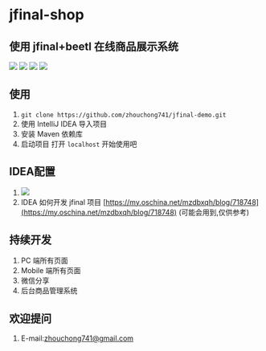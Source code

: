 # jfinal-shop

## 使用 jfinal+beetl 在线商品展示系统
![](https://img.shields.io/badge/release-v0.01-blue.svg)
![](https://img.shields.io/badge/Powered%20by-Jfinal%2BBeetl-green.svg)
![](https://img.shields.io/badge/Tomcat-7.0.77-orange.svg)
![](https://img.shields.io/travis/rust-lang/rust.svg)

## 使用
1. `git clone https://github.com/zhouchong741/jfinal-demo.git`
2. 使用 IntelliJ IDEA 导入项目
3. 安装 Maven 依赖库
4. 启动项目 打开 `localhost` 开始使用吧

## IDEA配置
1. ![](http://i.imgur.com/JAdVNMg.png)
2. IDEA 如何开发 jfinal 项目 [https://my.oschina.net/mzdbxqh/blog/718748](https://my.oschina.net/mzdbxqh/blog/718748) (可能会用到,仅供参考)

## 持续开发
1. PC 端所有页面
2. Mobile 端所有页面
3. 微信分享
4. 后台商品管理系统

## 欢迎提问
1. E-mail:zhouchong741@gmail.com



